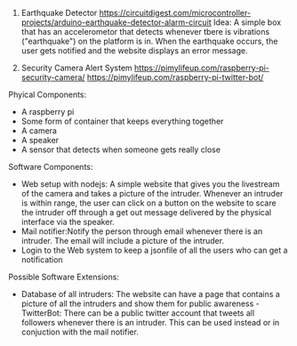 1. Earthquake Detector
https://circuitdigest.com/microcontroller-projects/arduino-earthquake-detector-alarm-circuit
Idea: A simple box that has an accelerometor that detects whenever tbere is vibrations ("earthquake") on the platform is in. When the earthquake occurs,  the user gets notified and the website displays an error message.
     
         
2. Security Camera Alert System
https://pimylifeup.com/raspberry-pi-security-camera/
https://pimylifeup.com/raspberry-pi-twitter-bot/
    
Phyical Components:
- A raspberry pi
- Some form  of container that keeps everything together
- A camera
- A speaker
- A sensor that detects when someone gets really close
   
Software Components:
- Web setup with nodejs: A simple website that gives you the livestream of the camera and takes a picture of the intruder. Whenever an intruder is within range, the user can click on a button on the website to scare the intruder off through a get out message delivered by the physical interface via the speaker.
- Mail notifier:Notify the person through email whenever there is an intruder. The email will include a picture of the intruder.
- Login to the Web system to keep a jsonfile of all the users who can get a notification
    
Possible Software Extensions:
- Database of all intruders: The website can have a page that contains a picture of all the intruders and show them for public awareness
-TwitterBot: There can be a public twitter account that tweets all followers whenever there is an intruder. This can be used instead or in conjuction with the mail notifier. 


